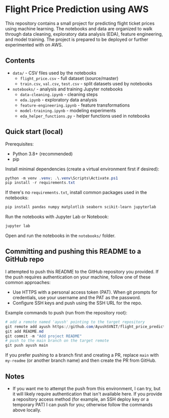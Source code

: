 # Flight Price Prediction using AWS

This repository contains a small project for predicting flight ticket prices using machine learning. The notebooks and data are organized to walk through data cleaning, exploratory data analysis (EDA), feature engineering, and model training. The project is prepared to be deployed or further experimented with on AWS.

## Contents

- `data/` - CSV files used by the notebooks
  - `flight_price.csv` - full dataset (source/master)
  - `train.csv`, `val.csv`, `test.csv` - split datasets used by notebooks
- `notebooks/` - analysis and training Jupyter notebooks
  - `data-cleaning.ipynb` - cleaning steps
  - `eda.ipynb` - exploratory data analysis
  - `feature-engineering.ipynb` - feature transformations
  - `model-training.ipynb` - modeling experiments
  - `eda_helper_functions.py` - helper functions used in notebooks

## Quick start (local)

Prerequisites:

- Python 3.8+ (recommended)
- pip

Install minimal dependencies (create a virtual environment first if desired):

```powershell
python -m venv .venv; .\.venv\Scripts\Activate.ps1
pip install -r requirements.txt
```

If there's no `requirements.txt`, install common packages used in the notebooks:

```powershell
pip install pandas numpy matplotlib seaborn scikit-learn jupyterlab
```

Run the notebooks with Jupyter Lab or Notebook:

```powershell
jupyter lab
```

Open and run the notebooks in the `notebooks/` folder.

## Committing and pushing this README to a GitHub repo

I attempted to push this README to the GitHub repository you provided. If the push requires authentication on your machine, follow one of these common approaches:

- Use HTTPS with a personal access token (PAT). When git prompts for credentials, use your username and the PAT as the password.
- Configure SSH keys and push using the SSH URL for the repo.

Example commands to push (run from the repository root):

```powershell
# add a remote named 'ayush' pointing to the target repository
git remote add ayush https://github.com/AyushSVNIT/flight_price_prediction_using_aws.git
git add README.md
git commit -m "Add project README"
# push to the main branch on the target remote
git push ayush main
```

If you prefer pushing to a branch first and creating a PR, replace `main` with `my-readme` (or another branch name) and then create the PR from GitHub.

## Notes

- If you want me to attempt the push from this environment, I can try, but it will likely require authentication that isn't available here. If you provide a repository access method (for example, an SSH deploy key or a temporary PAT) I can push for you; otherwise follow the commands above locally.

